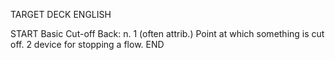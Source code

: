 TARGET DECK
ENGLISH

START
Basic
Cut-off
Back: n. 1 (often attrib.) Point at which something is cut off. 2 device for stopping a flow.
END
